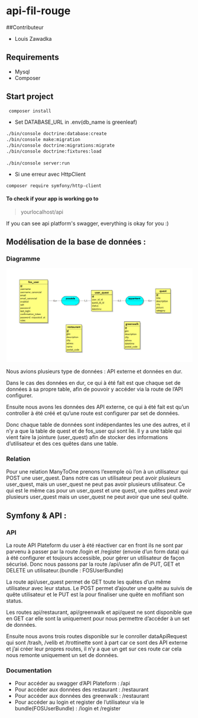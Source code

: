 # api-fil-rouge

##Contributeur

- Louis Zawadka

## Requirements

- Mysql
- Composer

## Start project

```
 composer install
```

- Set DATABASE_URL in .env(db_name is greenleaf)

```
./bin/console doctrine:database:create
./bin/console make:migration
./bin/console doctrine:migrations:migrate
./bin/console doctrine:fixtures:load

./bin/console server:run
```
- Si une erreur avec HttpClient

```
composer require symfony/http-client
```


#### To check if your app is working go to

> yourlocalhost/api

If you can see api platform's swagger, everything is okay for you :)

## Modélisation de la base de données :

### Diagramme

![alt text](./src/assets/image/MCDlouis.png)

Nous avions plusieurs type de données : API externe et données en dur.

Dans le cas des données en dur, ce qui à été fait est que chaque set de données à sa propre table, afin de pouvoir y accéder via la route de l’API configurer. 

Ensuite nous avons les données des API externe, ce qui à été fait est qu’un controller à été créé et qu’une route est configurer par set de données. 

Donc chaque table de données sont indépendantes les une des autres, et il n’y a que la table de quest et de fos_user qui sont lié. Il y a une table qui vient faire la jointure (user_quest) afin de stocker des informations d’utilisateur et des ces quêtes dans une table.

### Relation

Pour une relation ManyToOne prenons l’exemple où l’on à un utilisateur qui POST une user_quest. Dans notre cas un utilisateur peut avoir plusieurs user_quest, mais un user_quest ne peut pas avoir plusieurs utilisateur. 
Ce qui est le même cas pour un user_quest et une quest, une quêtes peut avoir plusieurs user_quest mais un user_quest ne peut avoir que une seul quête.


## Symfony & API :

### API

La route API Plateform du user à été réactiver car en front ils ne sont par parvenu à passer par la route /login et /register (envoie d’un form data) qui à été configurer et toujours accessible, pour gérer un utilisateur de façon sécurisé. Donc nous passons par la route /api/user afin de PUT, GET et DELETE un utilisateur.(bundle : FOSUserBundle)

La route api/user_quest permet de GET toute les quêtes d’un même utilisateur avec leur status. Le POST permet d’ajouter une quête au suivis de quête utilisateur et le PUT est la pour finaliser une quête en mofifiant son status.

Les routes api/restaurant, api/greenwalk et api/quest ne sont disponible que en GET car elle sont la uniquement pour nous permettre d’accéder à un set de données.

Ensuite nous avons trois routes disponible sur le conroller dataApiRequest qui sont            /trash, /velib et /trottinette sont à part car ce sont des API externe et j’ai créer leur propres routes, il n’y a que un get sur ces route car cela nous remonte uniquement un set de données.

### Documentation 

- Pour accéder au swagger d’API Plateform : /api
- Pour accéder aux données des restaurant : /restaurant
- Pour accéder aux données des greenwalk : /restaurant
- Pour accéder au login et register de l’utilisateur via le bundle(FOSUserBundle) : /login et /register




